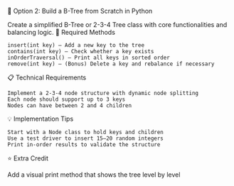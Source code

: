 🧪 Option 2: Build a B-Tree from Scratch in Python

Create a simplified B-Tree or 2-3-4 Tree class with core functionalities and balancing logic.
🔨 Required Methods

    insert(int key) – Add a new key to the tree
    contains(int key) – Check whether a key exists
    inOrderTraversal() – Print all keys in sorted order
    remove(int key) – (Bonus) Delete a key and rebalance if necessary

📋 Technical Requirements

    Implement a 2-3-4 node structure with dynamic node splitting
    Each node should support up to 3 keys
    Nodes can have between 2 and 4 children

💡 Implementation Tips

    Start with a Node class to hold keys and children
    Use a test driver to insert 15–20 random integers
    Print in-order results to validate the structure

⭐ Extra Credit

Add a visual print method that shows the tree level by level